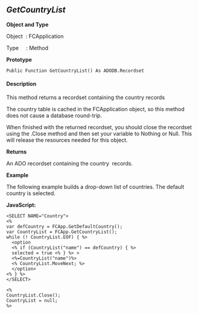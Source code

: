 _GetCountryList_
----------------

**Object and Type**

Object  : FCApplication

Type     : Method

**Prototype**

```
Public Function GetCountryList() As ADODB.Recordset
```

#### Description

This method returns a recordset containing the country records

The country table is cached in the FCApplication object, so this method does not cause a database round-trip.

When finished with the returned recordset, you should close the recordset using the .Close method and then set your variable to Nothing or Null. This will release the resources needed for this object.

**Returns**

An ADO recordset containing the country  records.

**Example**

The following example builds a drop-down list of countries. The default country is selected.

**JavaScript:**
```
<SELECT NAME="Country">
<%
var defCountry = FCApp.GetDefaultCountry();
var CountryList = FCApp.GetCountryList();
while (! CountryList.EOF) { %>
  <option
  <% if (CountryList("name") == defCountry) { %>
  selected = true <% } %> >
  <%=CountryList("name")%>
  <% CountryList.MoveNext; %>
  </option>
<% } %>
</SELECT>

<%
CountryList.Close();
CountryList = null;
%>
```